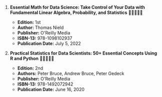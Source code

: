 1. **Essential Math for Data Science: Take Control of Your Data with Fundamental Linear Algebra, Probability, and Statistics** 🚨🚨🚨🚨🚨
   - **Edition:** 1st
   - **Author:** Thomas Nield
   - **Publisher:** O'Reilly Media
   - **ISBN-13:** 978-1098102937
   - **Publication Date:** July 5, 2022
 
2. **Practical Statistics for Data Scientists: 50+ Essential Concepts Using R and Python** 🚨🚨🚨🚨🚨
   - **Edition:** 2nd
   - **Authors:** Peter Bruce, Andrew Bruce, Peter Gedeck
   - **Publisher:** O'Reilly Media
   - **ISBN-13:** 978-1492072942
   - **Publication Date:** June 16, 2020
